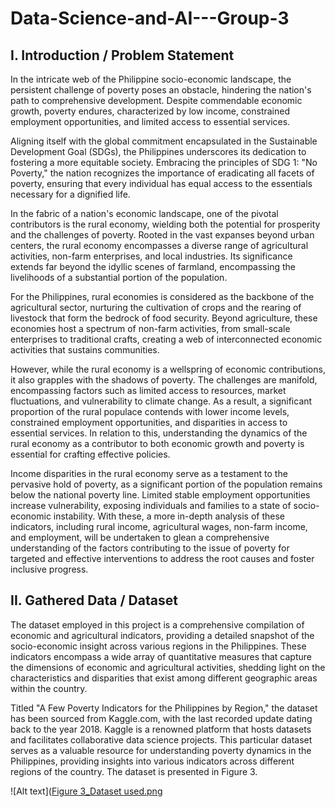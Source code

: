 # Data-Science-and-AI---Group-3

## I.	Introduction / Problem Statement
In the intricate web of the Philippine socio-economic landscape, the persistent challenge of poverty poses an obstacle, hindering the nation's path to comprehensive development. Despite commendable economic growth, poverty endures, characterized by low income, constrained employment opportunities, and limited access to essential services. 

Aligning itself with the global commitment encapsulated in the Sustainable Development Goal (SDGs), the Philippines underscores its dedication to fostering a more equitable society. Embracing the principles of SDG 1: "No Poverty," the nation recognizes the importance of eradicating all facets of poverty, ensuring that every individual has equal access to the essentials necessary for a dignified life.

In the fabric of a nation's economic landscape, one of the pivotal contributors is the rural economy, wielding both the potential for prosperity and the challenges of poverty. Rooted in the vast expanses beyond urban centers, the rural economy encompasses a diverse range of agricultural activities, non-farm enterprises, and local industries. Its significance extends far beyond the idyllic scenes of farmland, encompassing the livelihoods of a substantial portion of the population.
  
For the Philippines, rural economies is considered as the backbone of the agricultural sector, nurturing the cultivation of crops and the rearing of livestock that form the bedrock of food security. Beyond agriculture, these economies host a spectrum of non-farm activities, from small-scale enterprises to traditional crafts, creating a web of interconnected economic activities that sustains communities.

However, while the rural economy is a wellspring of economic contributions, it also grapples with the shadows of poverty. The challenges are manifold, encompassing factors such as limited access to resources, market fluctuations, and vulnerability to climate change. As a result, a significant proportion of the rural populace contends with lower income levels, constrained employment opportunities, and disparities in access to essential services. In relation to this, understanding the dynamics of the rural economy as a contributor to both economic growth and poverty is essential for crafting effective policies.

Income disparities in the rural economy serve as a testament to the pervasive hold of poverty, as a significant portion of the population remains below the national poverty line. Limited stable employment opportunities increase vulnerability, exposing individuals and families to a state of socio-economic instability. With these, a more in-depth analysis of these indicators, including rural income, agricultural wages, non-farm income, and employment, will be undertaken to glean a comprehensive understanding of the factors contributing to the issue of poverty for targeted and effective interventions to address the root causes and foster inclusive progress.

## II.	Gathered Data / Dataset 
The dataset employed in this project is a comprehensive compilation of economic and agricultural indicators, providing a detailed snapshot of the socio-economic insight across various regions in the Philippines. These indicators encompass a wide array of quantitative measures that capture the dimensions of economic and agricultural activities, shedding light on the characteristics and disparities that exist among different geographic areas within the country.

Titled "A Few Poverty Indicators for the Philippines by Region," the dataset has been sourced from Kaggle.com, with the last recorded update dating back to the year 2018. Kaggle is a renowned platform that hosts datasets and facilitates collaborative data science projects. This particular dataset serves as a valuable resource for understanding poverty dynamics in the Philippines, providing insights into various indicators across different regions of the country. The dataset is presented in Figure 3.

![Alt text]([Figure 3_Dataset used.png](https://github.com/AldiArellano/Data-Science-and-AI---Group-3/blob/main/Figure%203_Dataset%20used.png)
